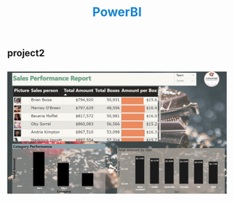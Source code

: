 <h1 align="center" style="color:#1986cf">PowerBI</h1>
<br>
<h2> project2 <h2>
<div align="center"><img src="https://github.com/pawancr7/power-bi-/blob/main/powerbi2/photo_2023-02-20_23-19-26.jpg"></div>
